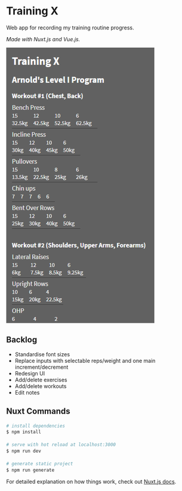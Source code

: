 # Training X

Web app for recording my training routine progress.

_Made with Nuxt.js and Vue.js._

![Screenshot of Training X](./static/screenshot.png)

## Backlog

-   Standardise font sizes
-   Replace inputs with selectable reps/weight and one main increment/decrement
-   Redesign UI
-   Add/delete exercises
-   Add/delete workouts
-   Edit notes

## Nuxt Commands

```bash
# install dependencies
$ npm install

# serve with hot reload at localhost:3000
$ npm run dev

# generate static project
$ npm run generate
```

For detailed explanation on how things work, check out [Nuxt.js docs](https://nuxtjs.org).
